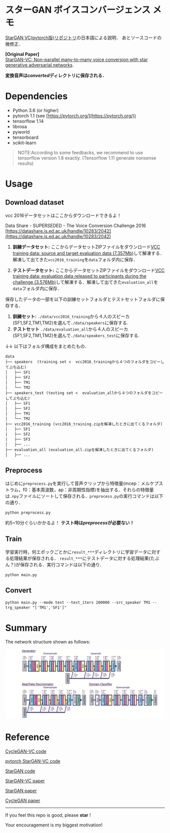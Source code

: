 # スターGAN ボイスコンバージェンス  メモ

[StarGAN VC(pytorch版)リポジトリ](https://github.com/hujinsen/pytorch-StarGAN-VC)の日本語による説明．
あとソースコードの微修正．

**[Original Paper]**  
[StarGAN-VC: Non-parallel many-to-many voice conversion with star generative adversarial networks](https://arxiv.org/abs/1806.02169).

**変換音声は*converted*ディレクトリに保存される．**

# Dependencies

- Python 3.6 (or higher)
- pytorch 1.1 (see [https://pytorch.org/](https://pytorch.org/))
- tensorflow 1.14
- librosa 
- pyworld 
- tensorboard
- scikit-learn

> NOTE:According to some feedbacks, we recommend to use tensorflow version 1.8  exactly. (Tensorflow 1.11 generate nonsense results)

# Usage

## Download dataset

vcc 2016データセットはここからダウンロードできるよ！

Data Share -  SUPERSEDED - The Voice Conversion Challenge 2016  
[https://datashare.is.ed.ac.uk/handle/10283/2042](https://datashare.is.ed.ac.uk/handle/10283/2042)

1. **訓練データセット:**
  ここからデータセットZIPファイルをダウンロード[VCC training data: source and target evaluation data (7.357Mb)](https://datashare.is.ed.ac.uk/bitstream/handle/10283/2042/evaluation_all.zip?sequence=17&isAllowed=y)して解凍する．解凍して出てきた`vcc2016_training`を`data`フォルダ内に保存．

2. **テストデータセット:**
  ここからデータセットZIPファイルをダウンロード[VCC training data: evaluation data released to participants during the challenge (3.576Mb)](https://datashare.is.ed.ac.uk/bitstream/handle/10283/2042/evaluation_release.zip?sequence=18&isAllowed=y)して解凍する．解凍して出てきた`evaluation_all`を`data`フォルダ内に保存．

保存したデータの一部を以下の訓練セットフォルダとテストセットフォルダに保存する．

1. **訓練セット:** `./data/vcc2016_training`から４人のスピーカ(SF1,SF2,TM1,TM2)を選んで`./data/speakers`に保存する.
2. **テストセット** `./data/evaluation_all`から４人のスピーカ(SF1,SF2,TM1,TM2)を選んで`./data/speakers_test`に保存する.

↓↓ 以下はフォルダ構成をまとめたもの．

```
data
├── speakers  (training set <  vcc2016_trainingから４つのフォルダをコピーしてぶち込む)
│   ├── SF1
│   ├── SF2
│   ├── TM1
│   └── TM2
├── speakers_test (testing set <  evaluation_allから４つのフォルダをコピーしてぶち込む)
│   ├── SF1
│   ├── SF2
│   ├── TM1
│   └── TM2
├── vcc2016_training (vcc2016_training.zipを解凍したときに出てくるフォルダ)
│   ├── SF1
|   ├── SF2
|   ├── SF3
│   ├── ...
├── evaluation_all (evaluation_all.zipを解凍したときに出てくるフォルダ)
│   ├── ...
```



## Preprocess

はじめに`preprocess.py`を実行して音声クリップから特徴量(mcep：メルケプストラム，f0：基本周波数，ap：非周期性指標)を抽出する．それらの特徴量は`.npy`ファイルにソートして保存される．`preprocess.py`の実行コマンドは以下の通り．

```
python preprocess.py
```

約5~10分ぐらいかかるよ！
**テスト時は*preprocess*が必要ない！**

## Train

学習実行時，何エポックごとかに`result_***`ディレクトリに学習データに対する処理結果が保存される．
`result_***`にテストデータに対する処理結果(たぶん？)が保存される．実行コマンドは以下の通り．

```
python main.py
```



## Convert

```
python main.py --mode test --test_iters 200000 --src_speaker TM1 --trg_speaker "['TM1','SF1']"
```



# Summary

The network structure shown as follows:

![Snip20181102_2](./imgs/Snip20181102_2.png)


# Reference

[CycleGAN-VC code](https://github.com/leimao/Voice_Converter_CycleGAN)

[pytorch StarGAN-VC code](https://github.com/hujinsen/pytorch-StarGAN-VC)

[StarGAN code](https://github.com/taki0112/StarGAN-Tensorflow)

[StarGAN-VC paper](https://arxiv.org/abs/1806.02169)

[StarGAN paper](https://arxiv.org/abs/1806.02169)

[CycleGAN paper](https://arxiv.org/abs/1703.10593v4)

---

If you feel this repo is good, please  **star**  ! 

Your encouragement is my biggest motivation!
